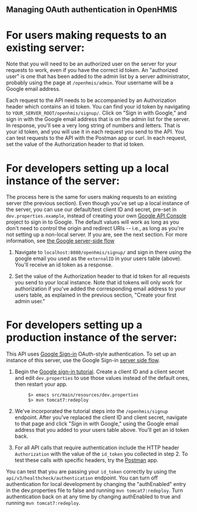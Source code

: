 Managing OAuth authentication in OpenHMIS
-----------------------------------------

# For users making requests to an existing server:

Note that you will need to be an authorized user on the server for your
requests to work, even if you have the correct id token.  An "authorized
user" is one that has been added to the admin list by a server
administrator, probably using the page at `/openhmis/admin`.  Your
username will be a Google email address.

Each request to the API needs to be accompanied by an Authorization
header which contains an id token.  You can find your id token by
navigating to `YOUR_SERVER_ROOT/openhmis/signup/`.  Click on "Sign in
with Google," and sign in with the Google email address that is on the
admin list for the server.  In response, you'll see a very long string
of numbers and letters.  That is your id token, and you will use it in
each request you send to the API.  You can test requests to the API with
the Postman app or curl.  In each request, set the value of the
Authorization header to that id token.

# For developers setting up a local instance of the server:

The process here is the same for users making requests to an existing
server (the previous section).  Even though you've set up a local
instance of the server, you can use our default/test client ID and
secret, pre-set in `dev.properties.example`, instead of creating your
own [Google API
Console](https://console.developers.google.com/projectselector/apis/library)
project to sign in to Google.  The default values will work as long as
you don't need to control the origin and redirect URIs -- i.e., as long
as you're not setting up a non-local server.  If you are, see the next
section.  For more information, see [the Google server-side flow
](https://developers.google.com/identity/sign-in/web/server-side-flow)

1. Navigate to `localhost:8080/openhmis/signup/` and sign in there
   using the google email you used as the `externalID` in your users
   table (above).  You'll receive an id token as a response.
   
2. Set the value of the Authorization header to that id token for all
   requests you send to your local instance.  Note that id tokens will
   only work for authorization if you've added the corresponding email
   address to your users table, as explained in the previous section,
   "Create your first admin user."

# For developers setting up a production instance of the server:

This API uses [Google Sign-in](https://developers.google.com/identity/) OAuth-style authentication.  To set up an instance of this server, use the Google Sign-in [server side flow](https://developers.google.com/identity/sign-in/web/server-side-flow).

1. Begin the [Google sign-in
tutorial](https://developers.google.com/identity/sign-in/web/server-side-flow).
Create a client ID and a client secret and edit `dev.properties` to use
those values instead of the default ones, then restart your app.

   ```shell
        $> emacs src/main/resources/dev.properties
        $> mvn tomcat7:redeploy
   ```

2. We've incorporated the tutorial steps into the `/openhmis/signup` endpoint.  After you've replaced the client ID and client secret, navigate to that page and click "Sign in with Google," using the Google email address that you added to your users table above.  You'll get an id token back.  

3. For all API calls that require authentication include the HTTP header `Authorization` with the value of the `id_token` you collected in step 2.  To test these calls with specific headers, try the [Postman](https://www.getpostman.com/) app.

You can test that you are passing your `id_token` correctly by using the `api/v3/healthcheck/authentication` endpoint.  You can turn off authentication for local development by changing the "authEnabled" entry in the dev.properties file to false and running `mvn tomcat7:redeploy`.  Turn authentication back on at any time by changing authEnabled to true and running `mvn tomcat7:redeploy`.
